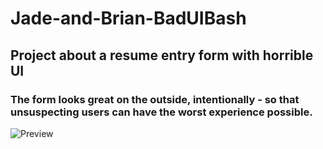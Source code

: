 # Jade-and-Brian-BadUIBash
## Project about a resume entry form with horrible UI
### The form looks great on the outside, intentionally - so that unsuspecting users can have the worst experience possible.
![Preview](https://user-images.githubusercontent.com/104225344/169313199-91f7e902-e0ff-41a1-81aa-74da2a66f7e9.PNG)

